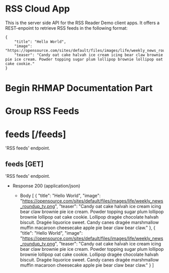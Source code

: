 # RSS Cloud App

This is the server side API for the RSS Reader Demo client apps. It offers a REST-enpoint to retrieve RSS feeds in the following format:

````
{
    "title": "Hello World",
    "image": "https://opensource.com/sites/default/files/images/life/weekly_news_roundup_tv.png",
    "teaser": "Candy oat cake halvah ice cream icing bear claw brownie pie ice cream. Powder topping sugar plum lollipop brownie lollipop oat cake cookie."
}
````

# Begin RHMAP Documentation Part

# Group RSS Feeds

# feeds [/feeds]

'RSS feeds' endpoint.

## feeds [GET] 

'RSS feeds' endpoint.

+ Response 200 (application/json)

    + Body
            [
                {
                    "title": "Hello World",
                    "image": "https://opensource.com/sites/default/files/images/life/weekly_news_roundup_tv.png",
                    "teaser": "Candy oat cake halvah ice cream icing bear claw brownie pie ice cream. Powder topping sugar plum lollipop brownie lollipop oat cake cookie. Lollipop dragée chocolate halvah biscuit. Dragée liquorice sweet. Candy canes dragée marshmallow muffin macaroon cheesecake apple pie bear claw bear claw."
                },
                {
                    "title": "Hello World",
                    "image": "https://opensource.com/sites/default/files/images/life/weekly_news_roundup_tv.png",
                    "teaser": "Candy oat cake halvah ice cream icing bear claw brownie pie ice cream. Powder topping sugar plum lollipop brownie lollipop oat cake cookie. Lollipop dragée chocolate halvah biscuit. Dragée liquorice sweet. Candy canes dragée marshmallow muffin macaroon cheesecake apple pie bear claw bear claw."
                }
            ]